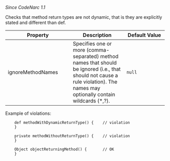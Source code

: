 *Since CodeNarc 1.1*

Checks that method return types are not dynamic, that is they are
explicitly stated and different than def.

<table>
<colgroup>
<col style="width: 40%" />
<col style="width: 33%" />
<col style="width: 25%" />
</colgroup>
<thead>
<tr>
<th>Property</th>
<th>Description</th>
<th>Default Value</th>
</tr>
</thead>
<tbody>
<tr>
<td>ignoreMethodNames</td>
<td>Specifies one or more (comma-separated) method names that should be
ignored (i.e., that should not cause a rule violation). The names may
optionally contain wildcards (*,?).</td>
<td><code>null</code></td>
</tr>
</tbody>
</table>

Example of violations:

        def methodWithDynamicReturnType() {    // violation
        }

        private methodWithoutReturnType() {    // violation
        }

        Object objectReturningMethod() {       // OK
        }
